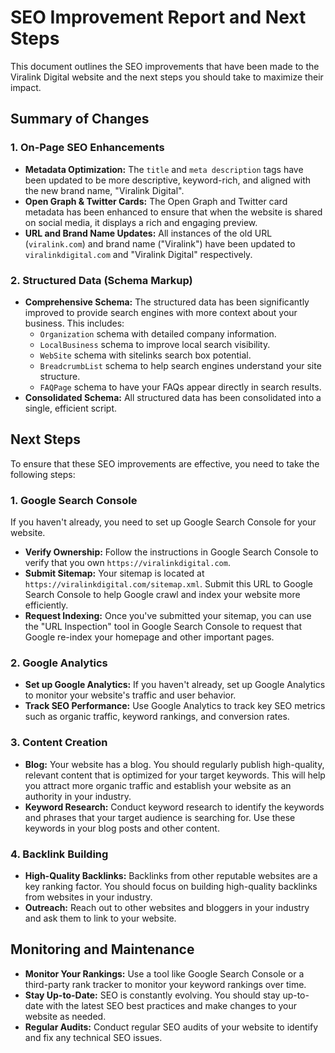 # SEO Improvement Report and Next Steps

This document outlines the SEO improvements that have been made to the Viralink Digital website and the next steps you should take to maximize their impact.

## Summary of Changes

### 1. On-Page SEO Enhancements

- **Metadata Optimization:** The `title` and `meta description` tags have been updated to be more descriptive, keyword-rich, and aligned with the new brand name, "Viralink Digital".
- **Open Graph & Twitter Cards:** The Open Graph and Twitter card metadata has been enhanced to ensure that when the website is shared on social media, it displays a rich and engaging preview.
- **URL and Brand Name Updates:** All instances of the old URL (`viralink.com`) and brand name ("Viralink") have been updated to `viralinkdigital.com` and "Viralink Digital" respectively.

### 2. Structured Data (Schema Markup)

- **Comprehensive Schema:** The structured data has been significantly improved to provide search engines with more context about your business. This includes:
    - `Organization` schema with detailed company information.
    - `LocalBusiness` schema to improve local search visibility.
    - `WebSite` schema with sitelinks search box potential.
    - `BreadcrumbList` schema to help search engines understand your site structure.
    - `FAQPage` schema to have your FAQs appear directly in search results.
- **Consolidated Schema:** All structured data has been consolidated into a single, efficient script.

## Next Steps

To ensure that these SEO improvements are effective, you need to take the following steps:

### 1. Google Search Console

If you haven't already, you need to set up Google Search Console for your website.

- **Verify Ownership:** Follow the instructions in Google Search Console to verify that you own `https://viralinkdigital.com`.
- **Submit Sitemap:** Your sitemap is located at `https://viralinkdigital.com/sitemap.xml`. Submit this URL to Google Search Console to help Google crawl and index your website more efficiently.
- **Request Indexing:** Once you've submitted your sitemap, you can use the "URL Inspection" tool in Google Search Console to request that Google re-index your homepage and other important pages.

### 2. Google Analytics

- **Set up Google Analytics:** If you haven't already, set up Google Analytics to monitor your website's traffic and user behavior.
- **Track SEO Performance:** Use Google Analytics to track key SEO metrics such as organic traffic, keyword rankings, and conversion rates.

### 3. Content Creation

- **Blog:** Your website has a blog. You should regularly publish high-quality, relevant content that is optimized for your target keywords. This will help you attract more organic traffic and establish your website as an authority in your industry.
- **Keyword Research:** Conduct keyword research to identify the keywords and phrases that your target audience is searching for. Use these keywords in your blog posts and other content.

### 4. Backlink Building

- **High-Quality Backlinks:** Backlinks from other reputable websites are a key ranking factor. You should focus on building high-quality backlinks from websites in your industry.
- **Outreach:** Reach out to other websites and bloggers in your industry and ask them to link to your website.

## Monitoring and Maintenance

- **Monitor Your Rankings:** Use a tool like Google Search Console or a third-party rank tracker to monitor your keyword rankings over time.
- **Stay Up-to-Date:** SEO is constantly evolving. You should stay up-to-date with the latest SEO best practices and make changes to your website as needed.
- **Regular Audits:** Conduct regular SEO audits of your website to identify and fix any technical SEO issues.
